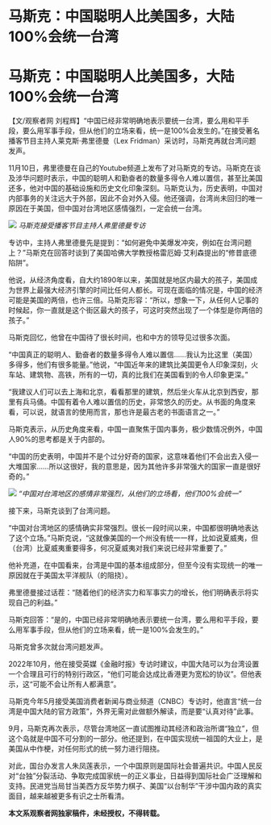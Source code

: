 # 马斯克：中国聪明人比美国多，大陆100%会统一台湾

# 马斯克：中国聪明人比美国多，大陆100%会统一台湾

【文/观察者网
刘程辉】“中国已经非常明确地表示要统一台湾，要么用和平手段，要么用军事手段，但从他们的立场来看，统一是100%会发生的。”在接受著名播客节目主持人莱克斯·弗里德曼（Lex
Fridman）采访时，马斯克再就台湾问题发声。

11月10日，弗里德曼在自己的Youtube频道上发布了对马斯克的专访。马斯克在谈及涉华问题时表示，中国的聪明人和勤奋者的数量多得令人难以置信，甚至比美国还多，他对中国的基础设施和历史文化印象深刻。马斯克认为，历史表明，中国对内部事务的关注远大于外部，因此不会对外入侵。他还强调，台湾尚未回归的唯一原因在于美国，但中国对台湾地区感情强烈，一定会统一台湾。

![](https://inews.gtimg.com/om_bt/OYjUhtZKRqg5-zWUArTZcBKWVR6u9U2IXMkqANH6ClAXAAA/1000)
_马斯克接受播客节目主持人弗里德曼专访_

专访中，主持人弗里德曼先是提到：“如何避免中美爆发冲突，例如在台湾问题上？”马斯克在回答时谈到了美国哈佛大学教授格雷厄姆·艾利森提出的“修昔底德陷阱”。

他说，从经济角度看，自大约1890年以来，美国就是地区内最大的孩子，美国成为世界上最强大经济引擎的时间比任何人都长。可现在面临的情况是，中国的经济可能是美国的两倍，也许三倍。马斯克形容：“所以，想象一下，从任何人记事的时候起，你一直就是这个街区最大的孩子，可这时突然出现了一个体型是你两倍的孩子。”

马斯克回忆，他曾在中国待了很长时间，也和中方的领导见过很多次面。

“中国真正的聪明人、勤奋者的数量多得令人难以置信……我认为比这里（美国）多得多，他们有很多能量。”他说，“中国近年来的建筑比美国更令人印象深刻，火车站、建筑物、高铁，所有的一切，真的比我们在美国看到的令人印象更深。”

“我建议人们可以去上海和北京，看看那里的建筑，然后坐火车从北京到西安，那里有兵马俑。中国有着令人难以置信的历史，非常悠久的历史。从书面的角度来看，可以说，就语言的使用而言，那也许是最古老的书面语言之一。”

马斯克表示，从历史角度来看，中国一直聚焦于国内事务，极少数情况例外，中国人90%的思考都是关于内部的。

“中国的历史表明，中国并不是个过分好奇的国家，这意味着他们不会出去入侵一大堆国家……所以这很好，我的意思是，因为其他许多非常强大的国家一直是很好奇的。”

![](https://inews.gtimg.com/om_bt/OW4DtCf75RKn0foNK21rfFaj_dX9pHfP94YZYqYxDLvywAA/1000)
_“中国对台湾地区的感情非常强烈，从他们的立场看，他们100%会统一”_

接下来，马斯克谈到了台湾问题。

“中国对台湾地区的感情确实非常强烈。很长一段时间以来，中国都很明确地表达了这个立场。”马斯克说，“这就像美国的一个州没有统一一样，比如说夏威夷，但（台湾）比夏威夷重要得多，何况夏威夷对我们来说已经非常重要了。”

他补充道，在中国看来，台湾是中国的基本组成部分，但至今没有实现统一的唯一原因就在于美国太平洋舰队（的阻挠）。

弗里德曼接过话茬：“随着他们的经济实力和军事实力的增长，他们明确表示将实现自己的利益。”

马斯克回答：“是的，中国已经非常明确地表示要统一台湾，要么用和平手段，要么用军事手段，但从他们的立场来看，统一是100%会发生的。”

马斯克曾多次就台湾问题发声。

2022年10月，他在接受英媒《金融时报》专访时建议，中国大陆可以为台湾设置一个合理且可行的特别行政区，“他们可能会达成比香港更为宽松的协议”。但他表示，这“可能不会让所有人都满意”。

马斯克今年5月接受美国消费者新闻与商业频道（CNBC）专访时，他直言“统一台湾是中国大陆的官方政策”，外界无需对此做额外解读，而是要“认真对待”此事。

9月，马斯克再次表示，尽管台湾地区一直试图推动其经济和政治所谓“独立”，但这个岛就是中国不可分割的一部分。他还提到，在中国实现统一祖国的大业上，是美国从中作梗，对任何形式的统一努力进行阻挠。

对此，国台办发言人朱凤莲表示，一个中国原则是国际社会普遍共识。中国人民反对“台独”分裂活动、争取完成国家统一的正义事业，日益得到国际社会广泛理解和支持。民进党当局甘当美西方反华势力棋子、美国“以台制华”干涉中国内政的真实面目，越来越被更多有识之士所看清。

**本文系观察者网独家稿件，未经授权，不得转载。**

